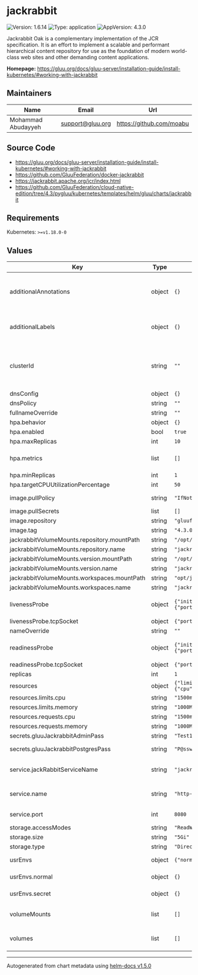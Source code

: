 # jackrabbit

![Version: 1.6.14](https://img.shields.io/badge/Version-1.6.14-informational?style=flat-square) ![Type: application](https://img.shields.io/badge/Type-application-informational?style=flat-square) ![AppVersion: 4.3.0](https://img.shields.io/badge/AppVersion-4.3.0-informational?style=flat-square)

Jackrabbit Oak is a complementary implementation of the JCR specification. It is an effort to implement a scalable and performant hierarchical content repository for use as the foundation of modern world-class web sites and other demanding content applications.

**Homepage:** <https://gluu.org/docs/gluu-server/installation-guide/install-kubernetes/#working-with-jackrabbit>

## Maintainers

| Name | Email | Url |
| ---- | ------ | --- |
| Mohammad Abudayyeh | support@gluu.org | https://github.com/moabu |

## Source Code

* <https://gluu.org/docs/gluu-server/installation-guide/install-kubernetes/#working-with-jackrabbit>
* <https://github.com/GluuFederation/docker-jackrabbit>
* <https://jackrabbit.apache.org/jcr/index.html>
* <https://github.com/GluuFederation/cloud-native-edition/tree/4.3/pygluu/kubernetes/templates/helm/gluu/charts/jackrabbit>

## Requirements

Kubernetes: `>=v1.18.0-0`

## Values

| Key | Type | Default | Description |
|-----|------|---------|-------------|
| additionalAnnotations | object | `{}` | Additional annotations that will be added across the gateway in the format of {cert-manager.io/issuer: "letsencrypt-prod"} |
| additionalLabels | object | `{}` | Additional labels that will be added across the gateway in the format of {mylabel: "myapp"} |
| clusterId | string | `""` | This id needs to be unique to each kubernetes cluster in a multi cluster setup west, east, south, north, region ...etc If left empty it will be randomly generated. |
| dnsConfig | object | `{}` | Add custom dns config |
| dnsPolicy | string | `""` | Add custom dns policy |
| fullnameOverride | string | `""` |  |
| hpa.behavior | object | `{}` | Scaling Policies |
| hpa.enabled | bool | `true` |  |
| hpa.maxReplicas | int | `10` |  |
| hpa.metrics | list | `[]` | metrics if targetCPUUtilizationPercentage is not set |
| hpa.minReplicas | int | `1` |  |
| hpa.targetCPUUtilizationPercentage | int | `50` |  |
| image.pullPolicy | string | `"IfNotPresent"` | Image pullPolicy to use for deploying. |
| image.pullSecrets | list | `[]` | Image Pull Secrets |
| image.repository | string | `"gluufederation/jackrabbit"` | Image  to use for deploying. |
| image.tag | string | `"4.3.0_01"` | Image  tag to use for deploying. |
| jackrabbitVolumeMounts.repository.mountPath | string | `"/opt/jackrabbit/repository"` |  |
| jackrabbitVolumeMounts.repository.name | string | `"jackrabbit-volume"` |  |
| jackrabbitVolumeMounts.version.mountPath | string | `"/opt/jackrabbit/version"` |  |
| jackrabbitVolumeMounts.version.name | string | `"jackrabbit-volume"` |  |
| jackrabbitVolumeMounts.workspaces.mountPath | string | `"opt/jackrabbit/workspaces"` |  |
| jackrabbitVolumeMounts.workspaces.name | string | `"jackrabbit-volume"` |  |
| livenessProbe | object | `{"initialDelaySeconds":25,"periodSeconds":25,"tcpSocket":{"port":"http-jackrabbit"},"timeoutSeconds":5}` | Configure the liveness healthcheck for the Jackrabbit if needed. |
| livenessProbe.tcpSocket | object | `{"port":"http-jackrabbit"}` | Executes tcp healthcheck. |
| nameOverride | string | `""` |  |
| readinessProbe | object | `{"initialDelaySeconds":30,"periodSeconds":30,"tcpSocket":{"port":"http-jackrabbit"},"timeoutSeconds":5}` | Configure the readiness healthcheck for the Jackrabbit if needed. |
| readinessProbe.tcpSocket | object | `{"port":"http-jackrabbit"}` | Executes tcp healthcheck. |
| replicas | int | `1` | Service replica number. |
| resources | object | `{"limits":{"cpu":"1500m","memory":"1000Mi"},"requests":{"cpu":"1500m","memory":"1000Mi"}}` | Resource specs. |
| resources.limits.cpu | string | `"1500m"` | CPU limit. |
| resources.limits.memory | string | `"1000Mi"` | Memory limit. |
| resources.requests.cpu | string | `"1500m"` | CPU request. |
| resources.requests.memory | string | `"1000Mi"` | Memory request. |
| secrets.gluuJackrabbitAdminPass | string | `"Test1234#"` | Jackrabbit admin uid password |
| secrets.gluuJackrabbitPostgresPass | string | `"P@ssw0rd"` | Jackrabbit Postgres uid password |
| service.jackRabbitServiceName | string | `"jackrabbit"` | Name of the Jackrabbit service. Please keep it as default. |
| service.name | string | `"http-jackrabbit"` | The name of the jackrabbit port within the jackrabbit service. Please keep it as default. |
| service.port | int | `8080` | Port of the jackrabbit service. Please keep it as default. |
| storage.accessModes | string | `"ReadWriteOnce"` |  |
| storage.size | string | `"5Gi"` | Jackrabbit volume size |
| storage.type | string | `"DirectoryOrCreate"` |  |
| usrEnvs | object | `{"normal":{},"secret":{}}` | Add custom normal and secret envs to the service |
| usrEnvs.normal | object | `{}` | Add custom normal envs to the service variable1: value1 |
| usrEnvs.secret | object | `{}` | Add custom secret envs to the service variable1: value1 |
| volumeMounts | list | `[]` | Configure any additional volumesMounts that need to be attached to the containers |
| volumes | list | `[]` | Configure any additional volumes that need to be attached to the pod |

----------------------------------------------
Autogenerated from chart metadata using [helm-docs v1.5.0](https://github.com/norwoodj/helm-docs/releases/v1.5.0)
